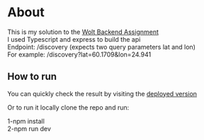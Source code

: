# About

This is my solution to the [Wolt Backend Assignment](https://github.com/woltapp/summer2021-internship) <br />
I used Typescript and express to build the api <br />
Endpoint: /discovery (expects two query parameters lat and lon) <br />
For example: /discovery?lat=60.1709&lon=24.941

## How to run

You can quickly check the result by visiting the [deployed version](https://wolt-backend-assignment.herokuapp.com) <br />

Or to run it locally clone the repo and run:

1-npm install <br />
2-npm run dev